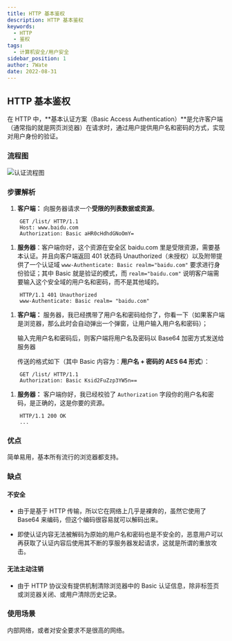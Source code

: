 ```yaml
---
title: HTTP 基本鉴权
description: HTTP 基本鉴权
keywords:
  - HTTP
  - 鉴权
tags:
  - 计算机安全/用户安全
sidebar_position: 1
author: 7Wate
date: 2022-08-31
---
```


## HTTP 基本鉴权

在 HTTP 中，**基本认证方案（Basic Access Authentication）**是允许客户端（通常指的就是网页浏览器）在请求时，通过用户提供用户名和密码的方式，实现对用户身份的验证。

### 流程图

![认证流程图](https://static.7wate.com/img/2022/08/30/298b4e5cd922d.png)

### 步骤解析

1. **客户端：** 向服务器请求一个**受限的列表数据或资源**。

```http
    GET /list/ HTTP/1.1  
    Host: www.baidu.com  
    Authorization: Basic aHR0cHdhdGNoOmY=
```

1. **服务器**：客户端你好，这个资源在安全区 baidu.com 里是受限资源，需要基本认证。并且向客户端返回 401 状态码 Unauthorized（未授权）以及附带提供了一个认证域 `www-Authenticate: Basic realm="baidu.com"` 要求进行身份验证；其中 Basic 就是验证的模式，而 `realm="baidu.com"` 说明客户端需要输入这个安全域的用户名和密码，而不是其他域的。

```http
    HTTP/1.1 401 Unauthorized  
    www-Authenticate: Basic realm= "baidu.com"
```

1. **客户端：** 服务器，我已经携带了用户名和密码给你了，你看一下（如果客户端是浏览器，那么此时会自动弹出一个弹窗，让用户输入用户名和密码）；

    输入完用户名和密码后，则客户端将用户名及密码以 Base64 加密方式发送给服务器

    传送的格式如下（其中 Basic 内容为：**用户名 + 密码的 AES 64 形式**）：

```http
    GET /list/ HTTP/1.1
    Authorization: Basic Ksid2FuZzp3YW5n==
```

1. **服务器：** 客户端你好，我已经校验了 `Authorization` 字段你的用户名和密码，是正确的，这是你要的资源。

```http
    HTTP/1.1 200 OK  
    ...
```

### 优点

简单易用，基本所有流行的浏览器都支持。

### 缺点

#### 不安全

- 由于是基于 HTTP 传输，所以它在网络上几乎是裸奔的，虽然它使用了 Base64 来编码，但这个编码很容易就可以解码出来。

- 即使认证内容无法被解码为原始的用户名和密码也是不安全的，恶意用户可以再获取了认证内容后使用其不断的享服务器发起请求，这就是所谓的重放攻击。

#### 无法主动注销

- 由于 HTTP 协议没有提供机制清除浏览器中的 Basic 认证信息，除非标签页或浏览器关闭、或用户清除历史记录。

### 使用场景

内部网络，或者对安全要求不是很高的网络。
